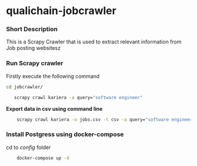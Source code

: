 # qualichain-jobcrawler

### Short Description 

This is a Scrapy Crawler that is used to extract relevant information from Job posting websitesz

### Run Scrapy crawler

Firstly execute the following command

```bash
cd jobcrawler/
```

```bash
   scrapy crawl kariera -a query="software engineer"
```

**Export data in csv using command line**

```bash
    scrapy crawl kariera -o jobs.csv -t csv -a query="software engineer" 
```

### Install Postgress using docker-compose

cd to *config* folder

```bash
    docker-compose up -d
```